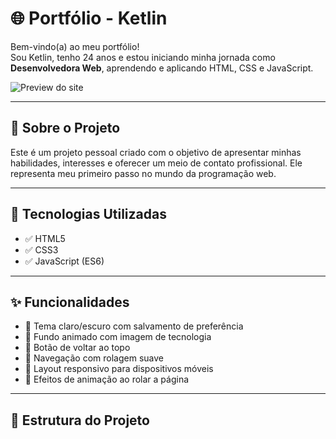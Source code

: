 # 🌐 Portfólio - Ketlin

Bem-vindo(a) ao meu portfólio!  
Sou Ketlin, tenho 24 anos e estou iniciando minha jornada como **Desenvolvedora Web**, aprendendo e aplicando HTML, CSS e JavaScript.

![Preview do site](images/preview.png)

---

## 🧾 Sobre o Projeto

Este é um projeto pessoal criado com o objetivo de apresentar minhas habilidades, interesses e oferecer um meio de contato profissional. Ele representa meu primeiro passo no mundo da programação web.

---

## 🚀 Tecnologias Utilizadas

- ✅ HTML5
- ✅ CSS3
- ✅ JavaScript (ES6)

---

## ✨ Funcionalidades

- 🌙 Tema claro/escuro com salvamento de preferência
- 🔁 Fundo animado com imagem de tecnologia
- 🔼 Botão de voltar ao topo
- 🧭 Navegação com rolagem suave
- 📱 Layout responsivo para dispositivos móveis
- 🎨 Efeitos de animação ao rolar a página

---

## 📁 Estrutura do Projeto


